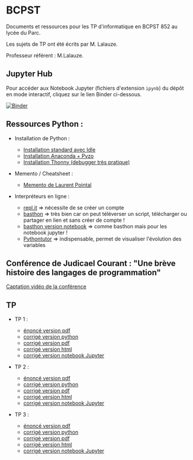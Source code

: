 # BCPST

Documents et ressources pour les TP d'informatique en BCPST 852 au lycée du Parc.

Les sujets de TP ont été écrits par M. Lalauze.

Professeur référent : M.Lalauze.

## Jupyter Hub

Pour accéder aux Notebook Jupyter (fichiers d'extension `ipynb`) du dépôt en mode interactif, cliquez sur le lien Binder ci-dessous.

[![Binder](https://mybinder.org/badge_logo.svg)](https://mybinder.org/v2/gh/frederic-junier/BCPST/master)

## Ressources Python :

* Installation de Python :
  - [Installation standard avec Idle](https://www.python.org/downloads/)
  - [Installation Anaconda + Pyzo](https://pyzo.org/start.html)
  - [Installation Thonny (debugger très pratique)](https://thonny.org/)

* Memento / Cheatsheet :
  - [Memento de Laurent Pointal](https://perso.limsi.fr/pointal/_media/python:cours:mementopython3.pdf)
  
* Interpréteurs en ligne :
  - [repl.it](https://repl.it/languages/python3)  => nécessite de se créer un compte
  - [basthon](https://python.infobrisson.fr/) => très bien car on peut téléverser un script, télécharger ou partager en lien et sans créer de compte !
  - [basthon version notebook](https://notebook.basthon.fr/) => comme basthon mais pour les notebook jupyter !
  - [Pythontutor](http://pythontutor.com/)  => indispensable, permet de visualiser l'évolution des variables


## Conférence de Judicael Courant : "Une brève histoire des langages de programmation"

[Captation vidéo de la conférence](https://tube.ac-lyon.fr/videos/watch/2f7065e3-13c7-432c-80cc-94e769d38272)


## TP

* TP 1 :
  - [énoncé version pdf](TP1/01_Premiers_pas.pdf)
  - [corrigé version python](TP1/TP1_BCPST_852.py)
  - [corrigé version pdf](TP1/TP1_BCPST_852.pdf)
  - [corrigé version html](TP1/TP1_BCPST_852.html)
  - [corrigé version notebook Jupyter](https://mybinder.org/v2/gh/frederic-junier/BCPST/master?filepath=TP1/TP1_BCPST_852.ipynb)


* TP 2 :
  - [énoncé version pdf](TP2/03_Tests_Boucles.pdf)
  - [corrigé version python](TP2/BCPST_852_TP2.py)
  - [corrigé version pdf](TP2/BCPST_852_TP2.pdf)
  - [corrigé version html](TP2/BCPST_852_TP2.html)
  - [corrigé version notebook Jupyter](https://mybinder.org/v2/gh/frederic-junier/BCPST/master?filepath=TP2/BCPST_852_TP2.ipynb)


* TP 3 :
  - [énoncé version pdf](TP3/I05_Listes.pdf)
  - [corrigé version python](TP3/TP_Listes_852_2016-2017.py)
  - [corrigé version pdf](TP3/TP_Listes_852_2016-2017.pdf)
  - [corrigé version html](TP3/TP_Listes_852_2016-2017.html)
  - [corrigé version notebook Jupyter](https://mybinder.org/v2/gh/frederic-junier/BCPST/master?filepath=TP3/TP_Listes_852_2016-2017.ipynb)

<!--
* TP 4 :
  - [énoncé version pdf](TP4/06_Chaines.pdf)
  - [corrigé version python](TP4/852-correc-TPchaines-2016-md.py)
  - [corrigé version pdf](TP4/852-correc-TPchaines-2016-md.pdf)
  - [corrigé version html](TP4/852-correc-TPchaines-2016-md.html)
  
* TP 5 :
  - [énoncé version pdf](TP5/08_Tris.pdf)
  - [corrigé version python](TP5/852-correc-TPtris-2018-md.py)
  - [corrigé version pdf](TP5/852-correc-TPtris-2018-md.pdf)
  - [corrigé version html](TP5/852-correc-TPtris-2018-md.html)

* TP 6 :
  - [énoncé version pdf](TP6/10_Simulations.pdf)
  - [corrigé version python](TP6/852-correc-TPSimulation-2017-md.py)
  - [corrigé version pdf](TP6/852-correc-TPSimulation-2017.pdf)
  - [corrigé version html](TP6/852-correc-TPSimulation-2017.html)
  
* TP 7 :
  - [énoncé version pdf](TP7/TP07_Fichiers.pdf)
  - [ressources](https://github.com/frederic-junier/BCPST/tree/master/TP7/ressources)
  - [corrigé version python](TP7/852-correc-TPfichiers-2017-md.py)
  - [corrigé version pdf](TP7/852-correc-TPfichiers-2017-.pdf)
  - [corrigé version markdown html](TP7/852-correc-TPfichiers-2017-git.md)
  - [corrigé version diaporama html](TP7/852-correc-TPfichiers-2017-slidy.html)
  
* TP 10 Images :
  - [énoncé version pdf](TP10_Images/10_Images_numpy.pdf)
  - [ressources](https://github.com/frederic-junier/BCPST/tree/master/TP10_Images/Corrige)
  - [corrigé version python](TP10_Images/Corrige/TP_Images_2020.py)
  - [corrigé version pdf](TP10_Images/Corrige/TP_Images_2020.pdf)
  - [corrigé version html](TP10_Images/Corrige/TP_Images_2020.html)
  - [corrigé version Jupyter Notebook](https://mybinder.org/v2/gh/frederic-junier/BCPST/master?filepath=TP10_Images/Corrige/TP_Images_2020.ipynb)
 
 -->
